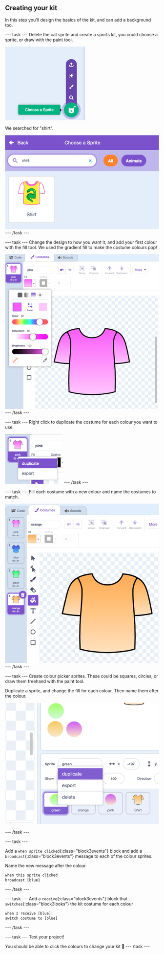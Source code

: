## Creating your kit

In this step you'll design the basics of the kit, and can add a background too.

--- task ---
Delete the cat sprite and create a sports kit, you could choose a sprite, or draw with the paint tool.

![Sprite selection menu in Scratch with the “Choose a Sprite” button highlighted](images/choose.png)

We searched for "shirt".

![Sprite selection screen in Scratch showing a shirt and a search for "shirt"](images/shirt.png)
--- /task ---


--- task ---
Change the design to how you want it, and add your first colour with the fill tool. We used the gradient fill to make the costume colours pop!

![Scratch costume editor showing a pink shirt with a gradient fill and the colour settings panel open](images/fill.png)
--- /task ---

--- task ---
Right click to duplicate the costume for each colour you want to use. 

![Scratch costume editor showing right click function on costumes](images/duplicate.png)
--- /task ---

--- task ---
Fill each costume with a new colour and name the costumes to match.

![Scratch costume editor showing series of shirts with different colours](images/costumes.png)
--- /task ---

--- task ---
Create colour picker sprites. These could be squares, circles, or draw them freehand with the paint tool. 

Duplicate a sprite, and change the fill for each colour. Then name them after the colour.

![Making new sprites for colour pickers in skratch, round balls in different colours](images/colour-sprite.png)

--- /task ---


--- task ---

Add a `when sprite clicked`{:class="block3events"} block and add a `broadcast`{:class="block3events"} message to each of the colour sprites.

Name the new message after the colour. 

```blocks3
when this sprite clicked
broadcast [blue]
``` 

--- /task ---


--- task ---
Add a `receive`{:class="block3events"} block that `switches`{:class="block3looks"} the kit costume for each colour

```blocks3
when I receive [blue]
switch costume to [blue]
```

--- /task ---

--- task ---
Test your project!

You should be able to click the colours to change your kit 👕
--- /task ---

